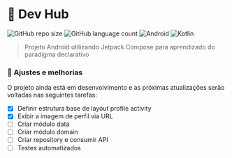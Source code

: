 # 📱 Dev Hub

<!---Esses são exemplos. Veja https://shields.io para outras pessoas ou para personalizar este conjunto de escudos. Você pode querer incluir dependências, status do projeto e informações de licença aqui--->

![GitHub repo size](https://img.shields.io/github/repo-size/michellebritoo/devHub?style=for-the-badge)
![GitHub language count](https://img.shields.io/github/languages/count/michellebritoo/devHub?style=for-the-badge)
![Android](https://img.shields.io/badge/Android-3DDC84?style=for-the-badge&logo=android&logoColor=white)
![Kotlin](https://img.shields.io/badge/kotlin-%230095D5.svg?style=for-the-badge&logo=kotlin&logoColor=white)

> Projeto Android utilizando Jetpack Compose para aprendizado do paradigma declarativo

### 🚧 Ajustes e melhorias

O projeto ainda está em desenvolvimento e as próximas atualizações serão voltadas nas seguintes tarefas:

- [x] Definir estrutura base de layout profile activity
- [x] Exibir a imagem de perfil via URL
- [ ] Criar módulo data
- [ ] Criar módulo domain
- [ ] Criar repository e consumir API
- [ ] Testes automatizados
